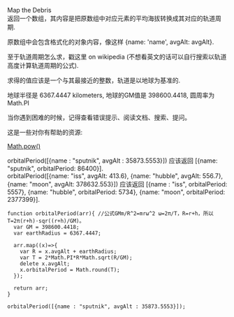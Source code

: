 Map the Debris  
返回一个数组，其内容是把原数组中对应元素的平均海拔转换成其对应的轨道周期.

原数组中会包含格式化的对象内容，像这样 {name: 'name', avgAlt: avgAlt}.

至于轨道周期怎么求，戳这里 on wikipedia (不想看英文的话可以自行搜索以轨道高度计算轨道周期的公式).

求得的值应该是一个与其最接近的整数，轨道是以地球为基准的.

地球半径是 6367.4447 kilometers, 地球的GM值是 398600.4418, 圆周率为Math.PI

当你遇到困难的时候，记得查看错误提示、阅读文档、搜索、提问。

这是一些对你有帮助的资源:

[Math.pow()](https://developer.mozilla.org/zh-CN/docs/Web/JavaScript/Reference/Global_Objects/Math/pow)  

orbitalPeriod([{name : "sputnik", avgAlt : 35873.5553}]) 应该返回 [{name: "sputnik", orbitalPeriod: 86400}].  
orbitalPeriod([{name: "iss", avgAlt: 413.6}, {name: "hubble", avgAlt: 556.7}, {name: "moon", avgAlt: 378632.553}]) 应该返回 [{name : "iss", orbitalPeriod: 5557}, {name: "hubble", orbitalPeriod: 5734}, {name: "moon", orbitalPeriod: 2377399}].  

```
function orbitalPeriod(arr){ //公式GMm/R^2=mrω^2 ω=2π/T，R=r+h，所以T=2π(r+h)·sqr((r+h)/GM)。
  var GM = 398600.4418;
  var earthRadius = 6367.4447;

  arr.map((x)=>{
    var R = x.avgAlt + earthRadius;
    var T = 2*Math.PI*R*Math.sqrt(R/GM);
    delete x.avgAlt;
    x.orbitalPeriod = Math.round(T);
  });
  
  return arr;
}

orbitalPeriod([{name : "sputnik", avgAlt : 35873.5553}]);

```
